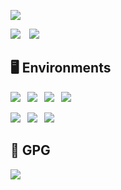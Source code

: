 [![](http://github-profile-summary-cards.vercel.app/api/cards/profile-details?username=lzcapp&theme=default)](#)

[![](http://github-profile-summary-cards.vercel.app/api/cards/repos-per-language?username=lzcapp&theme=default)](#)&emsp;[![](http://github-profile-summary-cards.vercel.app/api/cards/most-commit-language?username=lzcapp&theme=default)](#)

## :desktop_computer: Environments

[![](https://img.shields.io/badge/Windows-10-blue?style=for-the-badge&logo=windows)](#)&ensp;
[![](https://img.shields.io/badge/Ubuntu-WSL-green?style=for-the-badge&logo=ubuntu)](#)&ensp;
[![](https://img.shields.io/badge/Google-Android-green?style=for-the-badge&logo=android)](#)&ensp;
[![](https://img.shields.io/badge/apple-ios-9cf?style=for-the-badge&logo=apple)](#)

[![](https://img.shields.io/badge/Windows-C%23-brightgreen?style=for-the-badge&logo=windows)](#)&ensp;
[![](https://img.shields.io/badge/Android-Kotlin-blue?style=for-the-badge&logo=android)](#)&ensp;
[![](https://img.shields.io/badge/Others-C++,%20Java,%20HTML,%20CSS,%20JS-blue?style=for-the-badge&logo=codereview)](#)

##  :key: GPG

[![](https://user-images.githubusercontent.com/12462465/203239984-b54fbcb6-82c6-4eb2-a7e8-7dde39fc12f4.png)](#)
